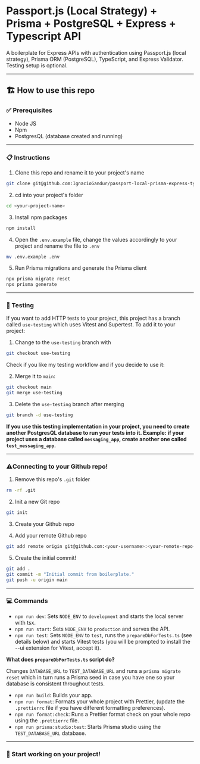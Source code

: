 # Passport.js (Local Strategy) + Prisma + PostgreSQL + Express + Typescript API

A boilerplate for Express APIs with authentication using Passport.js (local strategy), Prisma ORM (PostgreSQL), TypeScript, and Express Validator. Testing setup is optional.

---

## 🏗 How to use this repo

### ✅ Prerequisites

- Node JS
- Npm
- PostgresQL (database created and running)

---

### 📋 Instructions

1. Clone this repo and rename it to your project's name

```bash
git clone git@github.com:IgnacioGandur/passport-local-prisma-express-typescript.git <your-project-name>
```

2. cd into your project's folder

```bash
cd <your-project-name>
```
3. Install npm packages

```bash
npm install
```

4. Open the `.env.example` file, change the values accordingly to your project and rename the file to `.env`

```bash
mv .env.example .env
```

5. Run Prisma migrations and generate the Prisma client

```bash
npx prisma migrate reset
npx prisma generate
```

---

### 🧪 Testing

If you want to add HTTP tests to your project, this project has a branch called `use-testing`
which uses Vitest and Supertest. To add it to your project: 

1. Change to the `use-testing` branch with

```bash
git checkout use-testing
```

Check if you like my testing workflow and if you decide to use it:

2. Merge it to `main`:

```bash
git checkout main
git merge use-testing
```

3. Delete the `use-testing` branch after merging

```bash
git branch -d use-testing
```

**If you use this testing implementation in your project, you need to create another PostgresQL database to run your tests into it. Example: if your project uses a database called `messaging_app`, create another one called `test_messaging_app`.**


---

### ⚠️Connecting to your Github repo!

1. Remove this repo's `.git` folder

```bash
rm -rf .git
```

2. Init a new Git repo

```bash
git init
```

3. Create your Github repo

4. Add your remote Github repo

```bash
git add remote origin git@github.com:<your-username>:<your-remote-repo-name>.git
```

5. Create the initial commit!

```bash
git add .
git commit -m "Initial commit from boilerplate."
git push -u origin main
```
---

### 💻 Commands

- `npm run dev`: Sets `NODE_ENV` to `development` and starts the local server with tsx.
- `npm run start`: Sets `NODE_ENV` to `production` and serves the API.
- `npm run test`: Sets `NODE_ENV` to `test`, runs the `prepareDbForTests.ts` (see details below) and starts Vitest tests (you will be prompted to install the --ui extension for Vitest, accept it).

**What does `prepareDbForTests.ts` script do?**

Changes `DATABASE_URL` to `TEST_DATABASE_URL` and runs a `prisma migrate reset` which in turn runs 
a Prisma seed in case you have one so your database is consistent throughout tests.

- `npm run build`: Builds your app.
- `npm run format`: Formats your whole project with Prettier, (update the `.prettierrc` file if you have different formatting preferences).
- `npm run format:check`: Runs a Prettier format check on your whole repo using the `.prettierrc` file.
- `npm run prisma:studio:test`: Starts Prisma studio using the `TEST_DATABASE_URL` database.

---

### 🚀 Start working on your project!
